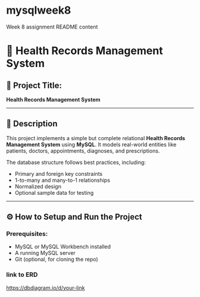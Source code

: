 # mysqlweek8
Week 8 assignment
README content
# 🏥 Health Records Management System

## 📘 Project Title:
**Health Records Management System**

---

## 📄 Description

This project implements a simple but complete relational **Health Records Management System** using **MySQL**. It models real-world entities like patients, doctors, appointments, diagnoses, and prescriptions.

The database structure follows best practices, including:

- Primary and foreign key constraints
- 1-to-many and many-to-1 relationships
- Normalized design
- Optional sample data for testing

---

## ⚙️ How to Setup and Run the Project

### Prerequisites:
- MySQL or MySQL Workbench installed
- A running MySQL server
- Git (optional, for cloning the repo)

### link to ERD
https://dbdiagram.io/d/your-link


